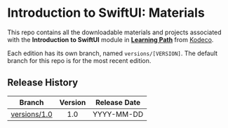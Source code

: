 # Introduction to SwiftUI: Materials



This repo contains all the downloadable materials and projects associated with the **Introduction to SwiftUI** module in **[Learning Path](https://www.kodeco.com/library)** from [Kodeco](https://www.kodeco.com).

Each edition has its own branch, named `versions/[VERSION]`. The default branch for this repo is for the most recent edition.

## Release History

| Branch                                                                                  | Version | Release Date |
| --------------------------------------------------------------------------------------- |:-------:|:------------:|
| [versions/1.0](https://github.com/kodecocodes/m3-suii-materials/tree/versions/1.0) | 1.0     | YYYY-MM-DD   |
